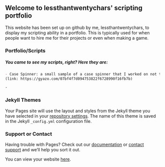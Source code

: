 ## Welcome to lessthantwentychars' scripting portfolio
This website has been set up on github by me, lessthantwentychars, to display my scripting ability in a portfolio. This is typically used for when people want to hire me for their projects or even when making a game.

### Portfolio/Scripts
##### You came to see my scripts, right? Here they are:

```markdown
- Case Spinner: a small sample of a case spinner that I worked on not too long ago. 
(link: https://gyazo.com/07bf4f7d094753822f6728990f16fb7b)

-
```

### Jekyll Themes

Your Pages site will use the layout and styles from the Jekyll theme you have selected in your [repository settings](https://github.com/lessthantwentychars/scripting/settings). The name of this theme is saved in the Jekyll `_config.yml` configuration file.

### Support or Contact

Having trouble with Pages? Check out our [documentation](https://help.github.com/categories/github-pages-basics/) or [contact support](https://github.com/contact) and we’ll help you sort it out.

You can view your website [here](https://lessthantwentychars.github.io/scripting).
